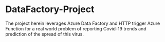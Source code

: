 # DataFactory-Project
The project herein leverages Azure Data Factory and HTTP trigger Azure Function for a real world problem of reporting Covid-19 trends and prediction of the spread of this virus.
